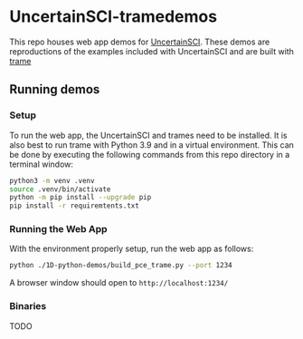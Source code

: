 # UncertainSCI-tramedemos

This repo houses web app demos for [UncertainSCI](https://github.com/SCIInstitute/UncertainSCI). These demos are reproductions of the examples included with UncertainSCI and are built with [trame](https://kitware.github.io/trame/)

## Running demos

### Setup


To run the web app, the UncertainSCI and trames need to be installed.  It is also best to run trame with Python 3.9 and in a virtual environment.   This can be done by executing the following commands from this repo directory in a terminal window:

```bash
python3 -m venv .venv
source .venv/bin/activate
python -m pip install --upgrade pip
pip install -r requiremtents.txt
```

### Running the Web App 

With the environment properly setup, run the web app as follows:


```bash
python ./1D-python-demos/build_pce_trame.py --port 1234
```

A browser window should open to `http://localhost:1234/`

### Binaries

TODO



